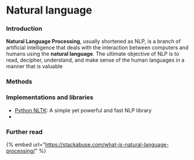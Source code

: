 # Natural language

### Introduction

 **Natural Language Processing**, usually shortened as NLP, is a branch of artificial intelligence that deals with the interaction between computers and humans using the **natural language**. The ultimate objective of NLP is to read, decipher, understand, and make sense of the human languages in a manner that is valuable

### Methods



### Implementations and libraries

* [Python NLTK](https://www.nltk.org/): A simple yet powerful and fast NLP library
* 
### Further read

{% embed url="https://stackabuse.com/what-is-natural-language-processing/" %}







